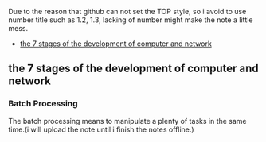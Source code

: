 Due to the reason that github can not set the TOP style, so i avoid to use number title such as 1.2, 1.3, lacking of number might make the note a little mess. 

* [the 7 stages of the development of computer and network](#the-7-stages-of-the-development-of-computer-and-network)







## the 7 stages of the development of computer and network

### Batch Processing
  The batch processing means to manipulate a plenty of tasks in the same time.(i will upload the note until i finish the notes offline.)
